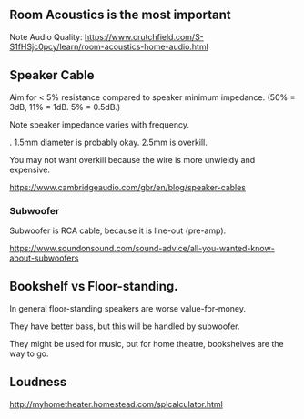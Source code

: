 ## Room Acoustics is the most important

Note Audio Quality: https://www.crutchfield.com/S-S1fHSjc0pcy/learn/room-acoustics-home-audio.html

## Speaker Cable

Aim for < 5% resistance compared to speaker minimum impedance. (50% = 3dB, 11% = 1dB. 5% = 0.5dB.)

Note speaker impedance varies with frequency.

<Insert Graph>. 1.5mm diameter is probably okay. 2.5mm is overkill.

You may not want overkill because the wire is more unwieldy and expensive.

https://www.cambridgeaudio.com/gbr/en/blog/speaker-cables

### Subwoofer

Subwoofer is RCA cable, because it is line-out (pre-amp).

https://www.soundonsound.com/sound-advice/all-you-wanted-know-about-subwoofers

## Bookshelf vs Floor-standing.

In general floor-standing speakers are worse value-for-money.

They have better bass, but this will be handled by subwoofer.

They might be used for music, but for home theatre, bookshelves are the way to go.

## Loudness

http://myhometheater.homestead.com/splcalculator.html

